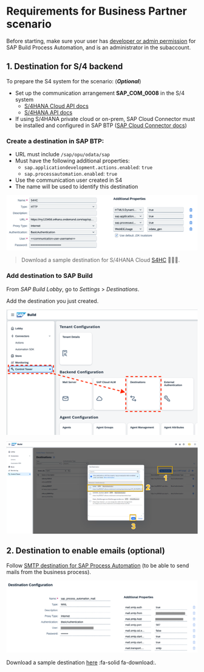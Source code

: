 # Requirements for Business Partner scenario

<!-- - SAP Build Process Automation subscription ([instructions here](https://help.sap.com/docs/build-process-automation/sap-build-process-automation/subscribe-to-sap-build-process-automation-standard-plan)) -->

Before starting, make sure your user has [developer or admin permission](https://help.sap.com/docs/build-process-automation/sap-build-process-automation/authorizations) for SAP Build Process Automation, and is an administrator in the subaccount.

## 1. Destination for S/4 backend

To prepare the S4 system for the scenario: (***Optional***)

- Set up the communication arrangement **SAP_COM_0008** in the S/4 system 
    - [S/4HANA Cloud API docs](https://help.sap.com/docs/SAP_S4HANA_CLOUD/3c916ef10fc240c9afc594b346ffaf77/85043858ea0f9244e10000000a4450e5.html)
    - [S/4HANA API docs](https://help.sap.com/docs/SAP_S4HANA_ON-PREMISE/44e06f22436c43e582db6ccd5250e29b/85043858ea0f9244e10000000a4450e5.html)
- If using S/4HANA private cloud or on-prem,  SAP Cloud Connector must be installed and configured in SAP BTP ([SAP Cloud Connector docs](https://help.sap.com/docs/connectivity/sap-btp-connectivity-cf/cloud-connector))

### Create a destination in SAP BTP:

- URL must include `/sap/opu/odata/sap`
- Must have the following additional properties:
    - `sap.applicationdevelopment.actions.enabled`: `true`
    - `sap.processautomation.enabled`: `true`
- Use the communication user created in S4
- The name will be used to identify this destination

![](vx_images/99366158262686.png )

> Download a sample destination for S/4HANA Cloud  [S4HC](vx_attachments/154271525142569/S4HC) :truck::truck::truck:.

### Add destination to SAP Build

From _SAP Build Lobby_, go to _Settings_ > _Destinations_.

Add the destination you just created.

![](vx_images/431492252896894.png )

![](vx_images/415700597846119.png )

## 2. Destination to enable emails (optional)

Follow [SMTP destination for SAP Process Automation](https://help.sap.com/docs/build-process-automation/sap-build-process-automation/configuring-smtp-mail-destination) (to be able to send mails from the business process).

![](vx_images/428220874958644.png )

Download a sample destination [here](pages/01-requirements/files/sap_process_automation_mail.txt ':ignore :target=_self' ) :fa-solid fa-download:.

